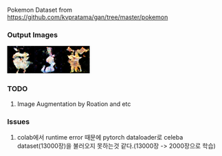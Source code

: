 Pokemon Dataset from https://github.com/kvpratama/gan/tree/master/pokemon  
  
### Output Images  
![sample1](./output/generated_1.png)![sample2](./output/generated_2.png)![sample3](./output/generated_3.png)

### TODO
1. Image Augmentation by Roation and etc

### Issues
1. colab에서 runtime error 때문에 pytorch dataloader로 celeba dataset(13000장)을 불러오지 못하는것 같다.(13000장 -> 2000장으로 학습)